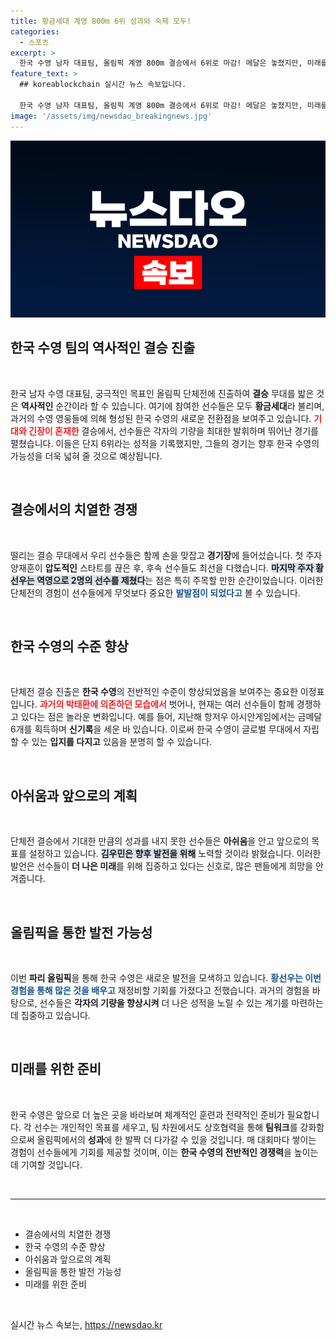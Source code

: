 ```yaml
---
title: 황금세대 계영 800m 6위 성과와 숙제 모두!
categories:
  - 스포츠
excerpt: >
  한국 수영 남자 대표팀, 올림픽 계영 800m 결승에서 6위로 마감! 메달은 놓쳤지만, 미래를 밝히는 값진 성과라는 평가 속에 선수들은 희망을 품고 더 높은 곳을 목표로 나아갑니다. 자세한 이야기를 확인하세요!
feature_text: >
  ## koreablockchain 실시간 뉴스 속보입니다.

  한국 수영 남자 대표팀, 올림픽 계영 800m 결승에서 6위로 마감! 메달은 놓쳤지만, 미래를 밝히는 값진 성과라는 평가 속에 선수들은 희망을 품고 더 높은 곳을 목표로 나아갑니다. 자세한 이야기를 확인하세요!
image: '/assets/img/newsdao_breakingnews.jpg'
---
```


<p><img src="/assets/img/newsdao_breakingnews.jpg" alt="koreablockchain 속보" /></p>

<h2 data-ke-size="size26">한국 수영 팀의 역사적인 결승 진출</h2>

<p data-ke-size="size16">&nbsp;</p>

<p>한국 남자 수영 대표팀, 궁극적인 목표인 올림픽 단체전에 진출하여 <strong>결승</strong> 무대를 밟은 것은 <strong>역사적인</strong> 순간이라 할 수 있습니다. 여기에 참여한 선수들은 모두 <strong>황금세대</strong>라 불리며, 과거의 수영 영웅들에 의해 형성된 한국 수영의 새로운 전환점을 보여주고 있습니다. <b><span style="color: #ee2323;">기대와 긴장이 혼재한</span></b> 결승에서, 선수들은 각자의 기량을 최대한 발휘하며 뛰어난 경기를 펼쳤습니다. 이들은 단지 6위라는 성적을 기록했지만, 그들의 경기는 향후 한국 수영의 가능성을 더욱 넓혀 줄 것으로 예상됩니다. </p>

<p data-ke-size="size16">&nbsp;</p>

<h2 data-ke-size="size26">결승에서의 치열한 경쟁</h2>

<p data-ke-size="size16">&nbsp;</p>

<p>떨리는 결승 무대에서 우리 선수들은 함께 손을 맞잡고 <strong>경기장</strong>에 들어섰습니다. 첫 주자 양재훈이 <strong>압도적인</strong> 스타트를 끊은 후, 후속 선수들도 최선을 다했습니다. <b><span style="background-color: #21538527;">마지막 주자 황선우는 역영으로 2명의 선수를 제쳤다</span></b>는 점은 특히 주목할 만한 순간이었습니다. 이러한 단체전의 경험이 선수들에게 무엇보다 중요한 <b><span style="color: #1a5490;">발발점이 되었다고</span></b> 볼 수 있습니다.</p>

<p data-ke-size="size16">&nbsp;</p>

<h2 data-ke-size="size26">한국 수영의 수준 향상</h2>

<p data-ke-size="size16">&nbsp;</p>

<p>​단체전 결승 진출은 <strong>한국 수영</strong>의 전반적인 수준이 향상되었음을 보여주는 중요한 이정표입니다. <b><span style="color: #ee2323;">과거의 박태환에 의존하던 모습에서</span></b> 벗어나, 현재는 여러 선수들이 함께 경쟁하고 있다는 점은 놀라운 변화입니다. 예를 들어, 지난해 항저우 아시안게임에서는 금메달 6개를 획득하며 <strong>신기록</strong>을 세운 바 있습니다. 이로써 한국 수영이 글로벌 무대에서 자립할 수 있는 <strong>입지를 다지고</strong> 있음을 분명히 할 수 있습니다.</p>

<p data-ke-size="size16">&nbsp;</p>

<h2 data-ke-size="size26">아쉬움과 앞으로의 계획</h2>

<p data-ke-size="size16">&nbsp;</p>

<p>단체전 결승에서 기대한 만큼의 성과를 내지 못한 선수들은 <strong>아쉬움</strong>을 안고 앞으로의 목표를 설정하고 있습니다. <b><span style="background-color: #21538527;">김우민은 향후 발전을 위해</span></b> 노력할 것이라 밝혔습니다. 이러한 발언은 선수들이 <strong>더 나은 미래</strong>를 위해 집중하고 있다는 신호로, 많은 팬들에게 희망을 안겨줍니다. </p>

<p data-ke-size="size16">&nbsp;</p>

<h2 data-ke-size="size26">올림픽을 통한 발전 가능성</h2>

<p data-ke-size="size16">&nbsp;</p>

<p>이번 <strong>파리 올림픽</strong>을 통해 한국 수영은 새로운 발전을 모색하고 있습니다. <b><span style="color: #1a5490;">황선우는 이번 경험을 통해 많은 것을 배우고</span></b> 재정비할 기회를 가졌다고 전했습니다. 과거의 경험을 바탕으로, 선수들은 <strong>각자의 기량을 향상시켜</strong> 더 나은 성적을 노릴 수 있는 계기를 마련하는 데 집중하고 있습니다.</p>

<p data-ke-size="size16">&nbsp;</p>

<h2 data-ke-size="size26">미래를 위한 준비</h2>

<p data-ke-size="size16">&nbsp;</p>

<p>한국 수영은 앞으로 더 높은 곳을 바라보며 체계적인 훈련과 전략적인 준비가 필요합니다. 각 선수는 개인적인 목표를 세우고, 팀 차원에서도 상호협력을 통해 <strong>팀워크</strong>를 강화함으로써 올림픽에서의 <strong>성과</strong>에 한 발짝 더 다가갈 수 있을 것입니다. 매 대회마다 쌓이는 경험이 선수들에게 기회를 제공할 것이며, 이는 <strong>한국 수영의 전반적인 경쟁력</strong>을 높이는 데 기여할 것입니다.</p>

<p data-ke-size="size16">&nbsp;</p>

<hr>

<p data-ke-size="size16">&nbsp;</p>

<ul>
    <li>결승에서의 치열한 경쟁</li>
    <li>한국 수영의 수준 향상</li>
    <li>아쉬움과 앞으로의 계획</li>
    <li>올림픽을 통한 발전 가능성</li>
    <li>미래를 위한 준비</li>
</ul>

<p data-ke-size="size16">&nbsp;</p>
실시간 뉴스 속보는, <a href="https://newsdao.kr" rel="dofollow">https://newsdao.kr</a>


